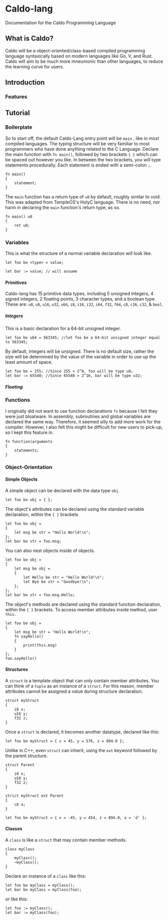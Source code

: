 # Caldo-lang
Documentation for the Caldo Programming Language

## What is Caldo?

Caldo will be a object-oriented/class-based compiled programming language syntaxically based on modern languages like Go, V, and Rust.
Caldo will aim to be much more mneumonic than other languages, to reduce the learning curve for users.

## Introduction
### Features
## Tutorial
### Boilerplate
So to start off, the default Caldo-Lang entry point will be ``main`` , like in most compiled languages.
The typing structure will be very familiar to most programmers who have done anything related to the C Language.
Declare the main function with ``fn main()``, followed by two brackets ``{ }`` which can be spaced out however you like.
In between the two brackets, you will type statements procedurally. Each statement is ended with a semi-colon ``;``.
```
fn main()
{
	statement;
}
```
The ``main`` function has a return type of ``u0`` by default, roughly similar to void. This was adapted from TempleOS's HolyC language.
There is no need, nor harm in declaring the ``main`` function's return type, as so.
```
fn main() u0
{
	ret u0;
}
```
### Variables
This is what the structure of a normal variable declaration will look like.
```
let foo be <type> = value;

let bar := value; // will assume
```
#### Primitives
Caldo-lang has 15 primitive data types, including 5 unsigned integers, 4 signed integers, 2 floating points, 3 character types, and a boolean type.
These are: ``u0``, ``u8``, ``u16``, ``u32``, ``u64``, ``i8``, ``i16``, ``i32``, ``i64``, ``f32``, ``f64``, ``c8``, ``c16``, ``c32``, & ``bool``.

##### Integers
This is a basic declaration for a 64-bit unsigned integer.
```
let foo be u64 = 563345; //let foo be a 64-bit unsigned integer equal to 563345;
```
By default, integers will be unsigned. There is no default size, rather the size will be determined by the value of the variable in order to use up the least amount of space.
```
let foo be = 255; //Since 255 < 2^8, foo will be type u8;
let bar := 65540; //Since 65540 > 2^16, bar will be type u32;
```
##### Floating 


### Functions
I originally did not want to use function declarations ``fn`` because I felt they were just bloatware.
In assembly, subroutines and global variables are declared the same way.
Therefore, it seemed silly to add more work for the compiler.
However, I also felt this might be difficult for new users to pick-up, so I kept this feature in.

```
fn function(arguments
{
	statements;
}
```
### Object-Orientation


#### Simple Objects
A simple object can be declared with the data type ``obj``.

```
let foo be obj = { };
```
The object's attributes can be declared using the standard variable declaration, within the ``{ }`` brackets
```
let foo be obj = 
{
	let msg be str = "Hello World!\n";
};
let bar be str = foo.msg;
```
You can also nest objects inside of objects.
```
let foo be obj =
{
	let msg be obj =
	{
		let Hello be str = "Hello World!\n";
		let Bye be str = "Goodbye!\n";
	};
};
let bar be str = foo.msg.Hello;
```
The object's methods are declared using the standard function declaration, within the ``{ }`` brackets.
To access member attributes inside method, user ``this.``
```
let foo be obj =
{
	let msg be str = "Hello World!\n";
	fn sayHello()
	{
		print(this.msg)
	}
};
foo.sayHello()
```
#### Structures
A ``struct`` is a template object that can only contain member attributes.
You can think of a ``tuple`` as an instance of a ``struct``.
For this reason, member attributes cannot be assigned a value during structure declaration.
```
struct myStruct
{
	i8 x;
	u16 y;
	f32 z;
}
```
Once a ``struct`` is declared, it becomes another datatype, declared like this:
```
let foo be myStruct = { x = 45, y = 576, z = 894.0 };
```
Unlike in C++, even ``struct`` can inherit, using the ``ext`` keyword followed by the parent structure.
```
struct Parent
{
	i8 x;
	u16 y;
	f32 z;
}

strict myStruct ext Parent
{
	c8 a;
}

let foo be myStruct = { x = -45, y = 454, z = 894.0, a = 'd' };
```
#### Classes
A ``class`` is like a ``struct`` that may contain member methods.
```
class myClass
{
	myClass();
	~myClass();
}
```
Declare an instance of a ``class`` like this:
```
let foo be myClass = myClass();
let bar be myClass = myClass(foo);
```
or like this:
```
let foo := myClass();
let bar := myClass(foo);
```
